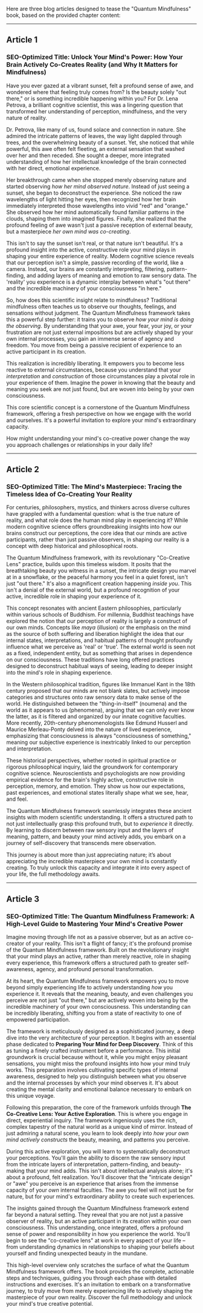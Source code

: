 Here are three blog articles designed to tease the "Quantum Mindfulness" book, based on the provided chapter content:

---

## Article 1

### SEO-Optimized Title: Unlock Your Mind's Power: How Your Brain Actively Co-Creates Reality (and Why It Matters for Mindfulness)

Have you ever gazed at a vibrant sunset, felt a profound sense of awe, and wondered where that feeling truly comes from? Is the beauty solely "out there," or is something incredible happening within you? For Dr. Lena Petrova, a brilliant cognitive scientist, this was a lingering question that transformed her understanding of perception, mindfulness, and the very nature of reality.

Dr. Petrova, like many of us, found solace and connection in nature. She admired the intricate patterns of leaves, the way light dappled through trees, and the overwhelming beauty of a sunset. Yet, she noticed that while powerful, this awe often felt fleeting, an external sensation that washed over her and then receded. She sought a deeper, more integrated understanding of how her intellectual knowledge of the brain connected with her direct, emotional experience.

Her breakthrough came when she stopped merely observing nature and started observing *how her mind observed nature*. Instead of just seeing a sunset, she began to deconstruct the experience. She noticed the raw wavelengths of light hitting her eyes, then recognized how her brain immediately interpreted those wavelengths into vivid "red" and "orange." She observed how her mind automatically found familiar patterns in the clouds, shaping them into imagined figures. Finally, she realized that the profound feeling of awe wasn't just a passive reception of external beauty, but a masterpiece *her own mind was co-creating*.

This isn't to say the sunset isn't real, or that nature isn't beautiful. It's a profound insight into the active, constructive role your mind plays in shaping your entire experience of reality. Modern cognitive science reveals that our perception isn't a simple, passive recording of the world, like a camera. Instead, our brains are constantly interpreting, filtering, pattern-finding, and adding layers of meaning and emotion to raw sensory data. The 'reality' you experience is a dynamic interplay between what's "out there" and the incredible machinery of your consciousness "in here."

So, how does this scientific insight relate to mindfulness? Traditional mindfulness often teaches us to observe our thoughts, feelings, and sensations without judgment. The Quantum Mindfulness framework takes this a powerful step further: it trains you to observe *how your mind is doing the observing*. By understanding that your awe, your fear, your joy, or your frustration are not just external impositions but are actively shaped by your own internal processes, you gain an immense sense of agency and freedom. You move from being a passive recipient of experience to an active participant in its creation.

This realization is incredibly liberating. It empowers you to become less reactive to external circumstances, because you understand that your *interpretation* and *construction* of those circumstances play a pivotal role in your experience of them. Imagine the power in knowing that the beauty and meaning you seek are not just found, but are woven into being by your own consciousness.

This core scientific concept is a cornerstone of the Quantum Mindfulness framework, offering a fresh perspective on how we engage with the world and ourselves. It's a powerful invitation to explore your mind's extraordinary capacity.

How might understanding your mind's co-creative power change the way you approach challenges or relationships in your daily life?

---

## Article 2

### SEO-Optimized Title: The Mind's Masterpiece: Tracing the Timeless Idea of Co-Creating Your Reality

For centuries, philosophers, mystics, and thinkers across diverse cultures have grappled with a fundamental question: what is the true nature of reality, and what role does the human mind play in experiencing it? While modern cognitive science offers groundbreaking insights into how our brains construct our perceptions, the core idea that our minds are active participants, rather than just passive observers, in shaping our reality is a concept with deep historical and philosophical roots.

The Quantum Mindfulness framework, with its revolutionary "Co-Creative Lens" practice, builds upon this timeless wisdom. It posits that the breathtaking beauty you witness in a sunset, the intricate design you marvel at in a snowflake, or the peaceful harmony you feel in a quiet forest, isn't just "out there." It's also a magnificent creation happening *inside you*. This isn't a denial of the external world, but a profound recognition of your active, incredible role in shaping your experience of it.

This concept resonates with ancient Eastern philosophies, particularly within various schools of Buddhism. For millennia, Buddhist teachings have explored the notion that our perception of reality is largely a construct of our own minds. Concepts like *maya* (illusion) or the emphasis on the mind as the source of both suffering and liberation highlight the idea that our internal states, interpretations, and habitual patterns of thought profoundly influence what we perceive as 'real' or 'true'. The external world is seen not as a fixed, independent entity, but as something that arises in dependence on our consciousness. These traditions have long offered practices designed to deconstruct habitual ways of seeing, leading to deeper insight into the mind's role in shaping experience.

In the Western philosophical tradition, figures like Immanuel Kant in the 18th century proposed that our minds are not blank slates, but actively impose categories and structures onto raw sensory data to make sense of the world. He distinguished between the "thing-in-itself" (noumena) and the world as it appears to us (phenomena), arguing that we can only ever know the latter, as it is filtered and organized by our innate cognitive faculties. More recently, 20th-century phenomenologists like Edmund Husserl and Maurice Merleau-Ponty delved into the nature of lived experience, emphasizing that consciousness is always "consciousness of something," meaning our subjective experience is inextricably linked to our perception and interpretation.

These historical perspectives, whether rooted in spiritual practice or rigorous philosophical inquiry, laid the groundwork for contemporary cognitive science. Neuroscientists and psychologists are now providing empirical evidence for the brain's highly active, constructive role in perception, memory, and emotion. They show us how our expectations, past experiences, and emotional states literally shape what we see, hear, and feel.

The Quantum Mindfulness framework seamlessly integrates these ancient insights with modern scientific understanding. It offers a structured path to not just intellectually grasp this profound truth, but to *experience* it directly. By learning to discern between raw sensory input and the layers of meaning, pattern, and beauty your mind actively adds, you embark on a journey of self-discovery that transcends mere observation.

This journey is about more than just appreciating nature; it’s about appreciating the incredible masterpiece your own mind is constantly creating. To truly unlock this capacity and integrate it into every aspect of your life, the full methodology awaits.

---

## Article 3

### SEO-Optimized Title: The Quantum Mindfulness Framework: A High-Level Guide to Mastering Your Mind's Creative Power

Imagine moving through life not as a passive observer, but as an active co-creator of your reality. This isn't a flight of fancy; it's the profound promise of the Quantum Mindfulness framework. Built on the revolutionary insight that your mind plays an active, rather than merely reactive, role in shaping every experience, this framework offers a structured path to greater self-awareness, agency, and profound personal transformation.

At its heart, the Quantum Mindfulness framework empowers you to move beyond simply experiencing life to actively understanding *how* you experience it. It reveals that the meaning, beauty, and even challenges you perceive are not just "out there," but are actively woven into being by the incredible machinery of your own consciousness. This understanding can be incredibly liberating, shifting you from a state of reactivity to one of empowered participation.

The framework is meticulously designed as a sophisticated journey, a deep dive into the very architecture of your perception. It begins with an essential phase dedicated to **Preparing Your Mind for Deep Discovery**. Think of this as tuning a finely crafted instrument before a performance. This initial groundwork is crucial because without it, while you might enjoy pleasant sensations, you might miss the profound insights into how your mind truly works. This preparation involves cultivating specific types of internal awareness, designed to help you distinguish between what you observe and the internal processes by which your mind observes it. It's about creating the mental clarity and emotional balance necessary to embark on this unique voyage.

Following this preparation, the core of the framework unfolds through **The Co-Creative Lens: Your Active Exploration**. This is where you engage in direct, experiential inquiry. The framework ingeniously uses the rich, complex tapestry of the natural world as a unique kind of mirror. Instead of just admiring a natural scene, you learn to look deeply into *how your own mind actively constructs* the beauty, meaning, and patterns you perceive.

During this active exploration, you will learn to systematically deconstruct your perceptions. You'll gain the ability to discern the raw sensory input from the intricate layers of interpretation, pattern-finding, and beauty-making that your mind adds. This isn't about intellectual analysis alone; it's about a profound, felt realization. You'll discover that the "intricate design" or "awe" you perceive is an experience that arises from the immense capacity of your *own* internal faculties. The awe you feel will not just be for nature, but for your mind's extraordinary ability to create such experiences.

The insights gained through the Quantum Mindfulness framework extend far beyond a natural setting. They reveal that you are not just a passive observer of reality, but an active participant in its creation within your own consciousness. This understanding, once integrated, offers a profound sense of power and responsibility in how you experience the world. You'll begin to see the "co-creative lens" at work in every aspect of your life – from understanding dynamics in relationships to shaping your beliefs about yourself and finding unexpected beauty in the mundane.

This high-level overview only scratches the surface of what the Quantum Mindfulness framework offers. The book provides the complete, actionable steps and techniques, guiding you through each phase with detailed instructions and exercises. It's an invitation to embark on a transformative journey, to truly move from merely experiencing life to actively shaping the masterpiece of your own reality. Discover the full methodology and unlock your mind's true creative potential.
